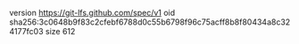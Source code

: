 version https://git-lfs.github.com/spec/v1
oid sha256:3c0648b9f83c2cfebf6788d0c55b6798f96c75acff8b8f80434a8c324177fc03
size 612
